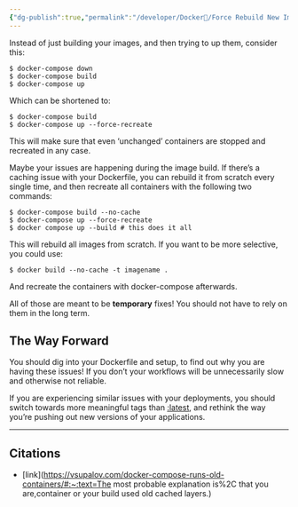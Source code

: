 ```yaml
---
{"dg-publish":true,"permalink":"/developer/Docker🐳/Force Rebuild New Image/","dgPassFrontmatter":true}
---
```


Instead of just building your images, and then trying to up them, consider this:

```
$ docker-compose down
$ docker-compose build
$ docker-compose up
```

Which can be shortened to:

```
$ docker-compose build
$ docker-compose up --force-recreate
```

This will make sure that even ‘unchanged’ containers are stopped and recreated in any case.

Maybe your issues are happening during the image build. If there’s a caching issue with your Dockerfile, you can rebuild it from scratch every single time, and then recreate all containers with the following two commands:

```
$ docker-compose build --no-cache
$ docker-compose up --force-recreate
$ docker compose up --build # this does it all
```

This will rebuild all images from scratch. If you want to be more selective, you could use:

```
$ docker build --no-cache -t imagename .
```

And recreate the containers with docker-compose afterwards.

All of those are meant to be **temporary** fixes! You should not have to rely on them in the long term.

## The Way Forward

You should dig into your Dockerfile and setup, to find out why you are having these issues! If you don’t your workflows will be unnecessarily slow and otherwise not reliable.

If you are experiencing similar issues with your deployments, you should switch towards more meaningful tags than [:latest](https://vsupalov.com/docker-latest-tag/), and rethink the way you’re pushing out new versions of your applications.

---
## Citations
- [link](https://vsupalov.com/docker-compose-runs-old-containers/#:~:text=The most probable explanation is%2C that you are,container or your build used old cached layers.)